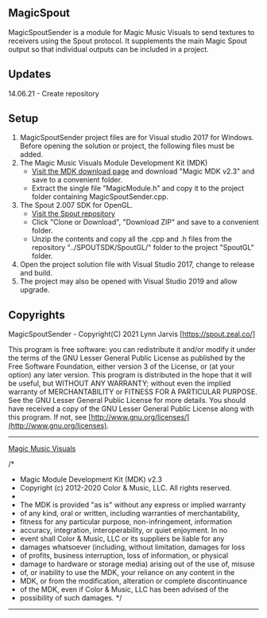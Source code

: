 ﻿## MagicSpout

MagicSpoutSender is a module for Magic Music Visuals to send textures to receivers using the Spout protocol. It supplements the main Magic Spout output so that individual outputs can be included in a project.

## Updates
14.06.21 - Create repository

## Setup

1. MagicSpoutSender project files are for Visual studio 2017 for Windows.
Before opening the solution or project, the following files must be added.
2. The Magic Music Visuals Module Development Kit (MDK)
    - [Visit the MDK download page](https://magicmusicvisuals.com/developers) and download "Magic MDK v2.3" and save to a convenient folder.
    - Extract the single file "MagicModule.h" and copy it to the project folder containing MagicSpoutSender.cpp.
3. The Spout 2.007 SDK for OpenGL.
    - [Visit the Spout repository](https://github.com/leadedge/Spout2)
    - Click "Clone or Download", "Download ZIP" and save to a convenient folder.
    - Unzip the contents and copy all the .cpp and .h files from the repository "../SPOUTSDK/SpoutGL/" folder to the project "SpoutGL" folder.
4. Open the project solution file with Visual Studio 2017, change to release and build.
5. The project may also be opened with Visual Studio 2019 and allow upgrade.

## Copyrights

MagicSpoutSender - Copyright(C) 2021 Lynn Jarvis [https://spout.zeal.co/]

This program is free software: you can redistribute it and/or modify it under the terms of the GNU Lesser  General Public License as published by the Free Software Foundation, either version 3 of the License, or (at your option) any later version. This program is distributed in the hope that it will be useful, but WITHOUT ANY WARRANTY; without even the implied warranty of MERCHANTABILITY or FITNESS FOR A PARTICULAR PURPOSE. See the GNU Lesser General Public License for more details.  You should have received a copy of the GNU Lesser General Public License along with this program. If not, see [http://www.gnu.org/licenses/](http://www.gnu.org/licenses).

----------------------

[Magic Music Visuals](https://magicmusicvisuals.com/)

/*
 * Magic Module Development Kit (MDK) v2.3
 * Copyright (c) 2012-2020 Color & Music, LLC.  All rights reserved.
 *
 * The MDK is provided "as is" without any express or implied warranty
 * of any kind, oral or written, including warranties of merchantability,
 * fitness for any particular purpose, non-infringement, information
 * accuracy, integration, interoperability, or quiet enjoyment.  In no
 * event shall Color & Music, LLC or its suppliers be liable for any
 * damages whatsoever (including, without limitation, damages for loss
 * of profits, business interruption, loss of information, or physical
 * damage to hardware or storage media) arising out of the use of, misuse
 * of, or inability to use the MDK, your reliance on any content in the
 * MDK, or from the modification, alteration or complete discontinuance
 * of the MDK, even if Color & Music, LLC has been advised of the
 * possibility of such damages.
 */
 
----------------------
